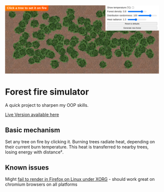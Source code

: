 ![Forest Fire Simulator Featured Image](https://github.com/kancur/fire-sim/blob/main/featured.png?raw=true)

# Forest fire simulator

A quick project to sharpen my OOP skills.

[Live Version available here](https://kancur.github.io/fire-sim/)

## Basic mechanism

Set any tree on fire by clicking it.
Burning trees radiate heat, depending on their current burn temperature. This heat is transferred to nearby trees, losing energy with distance².

## Known issues
Might [fail to render in Firefox on Linux under XORG](https://github.com/pixijs/pixijs/issues/6494) - should work great on chromium browsers on all platforms
